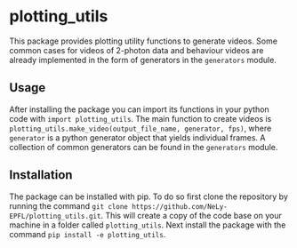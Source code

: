plotting_utils
==============

This package provides plotting utility functions to generate videos.
Some common cases for videos of 2-photon data and behaviour videos are already
implemented in the form of generators in the `generators` module.

Usage
-----
After installing the package you can import its functions in your python code
with `import plotting_utils`. The main function to create videos is 
`plotting_utils.make_video(output_file_name, generator, fps)`, where `generator`
is a python generator object that yields individual frames. A collection of
common generators can be found in the `generators` module.

Installation
------------
The package can be installed with pip. To do so first clone the repository by
running the command `git clone https://github.com/NeLy-EPFL/plotting_utils.git`.
This will create a copy of the code base on your machine in a folder called 
`plotting_utils`.
Next install the package with the command `pip install -e plotting_utils`.
